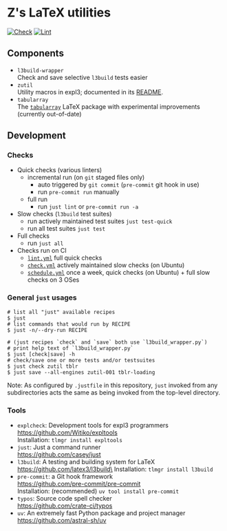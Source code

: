 # Z's LaTeX utilities

[![Check](https://github.com/muzimuzhi/latex-zutil/actions/workflows/check.yml/badge.svg)](https://github.com/muzimuzhi/latex-zutil/actions/workflows/check.yml)
[![Lint](https://github.com/muzimuzhi/latex-zutil/actions/workflows/lint.yml/badge.svg)](https://github.com/muzimuzhi/latex-zutil/actions/workflows/lint.yml)

## Components

- `l3build-wrapper`\
  Check and save selective `l3build` tests easier
- `zutil`\
  Utility macros in expl3; documented in its [README](./zutil/README.md).
- `tabularray`\
  The [`tabularray`][ctan-tabularray] LaTeX package with experimental improvements (currently out-of-date)

[ctan-tabularray]: https://ctan.org/pkg/tabularray

## Development

### Checks

- Quick checks (various linters)
  - incremental run (on `git` staged files only)
    - auto triggered by `git commit` (`pre-commit` git hook in use)
    - run `pre-commit run` manually
  - full run
    - run `just lint` or `pre-commit run -a`
- Slow checks (`l3build` test suites)
  - run actively maintained test suites `just test-quick`
  - run all test suites `just test`
- Full checks
  - run `just all`
- Checks run on CI
  - [`lint.yml`](./.github/workflows/lint.yml) full quick checks
  - [`check.yml`](./.github/workflows/check.yml) actively maintained slow checks (on Ubuntu)
  - [`schedule.yml`](./.github/workflows/schedule.yml) once a week, quick checks (on Ubuntu) + full slow checks on 3 OSes

### General `just` usages

```shell
# list all "just" available recipes
$ just
# list commands that would run by RECIPE
$ just -n/--dry-run RECIPE

# (just recipes `check` and `save` both use `l3build_wrapper.py`)
# print help text of `l3build_wrapper.py`
$ just [check|save] -h
# check/save one or more tests and/or testsuites
$ just check zutil tblr
$ just save --all-engines zutil-001 tblr-loading
```

Note: As configured by `.justfile` in this repository, `just` invoked from any subdirectories acts the same as being invoked from the top-level directory.

### Tools

- `explcheck`: Development tools for expl3 programmers\
  https://github.com/Witiko/expltools \
  Installation: `tlmgr install expltools`
- `just`: Just a command runner\
  https://github.com/casey/just
- `l3build`: A testing and building system for LaTeX\
  https://github.com/latex3/l3build\
  Installation: `tlmgr install l3build`
- `pre-commit`: a Git hook framework\
  https://github.com/pre-commit/pre-commit \
  Installation: (recommended) `uv tool install pre-commit`
- `typos`: Source code spell checker\
  https://github.com/crate-ci/typos
- `uv`: An extremely fast Python package and project manager\
  https://github.com/astral-sh/uv
